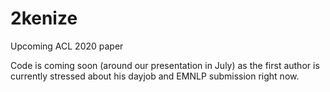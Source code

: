 # 2kenize
Upcoming ACL 2020 paper

Code is coming soon (around our presentation in July) as the first author is currently stressed about his dayjob and EMNLP submission right now.

